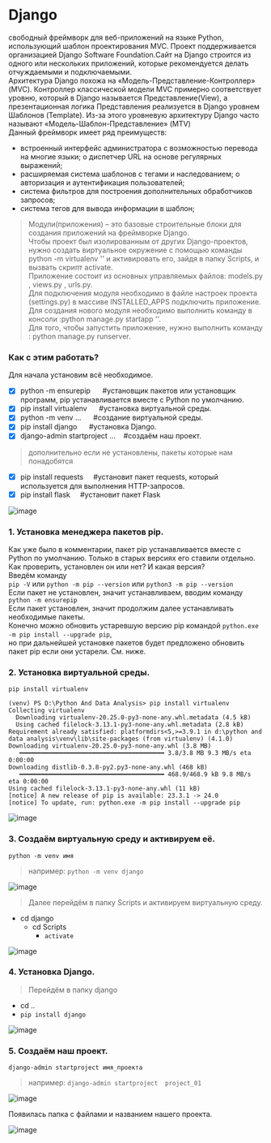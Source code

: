 # Django
свободный фреймворк для веб-приложений на языке Python, использующий шаблон проектирования MVC. Проект поддерживается организацией Django Software Foundation.Сайт на Django строится из одного или нескольких приложений, которые рекомендуется делать отчуждаемыми и подключаемыми. <br>
Архитектура Django похожа на «Модель-Представление-Контроллер» (MVC). Контроллер классической модели MVC примерно соответствует уровню, который в Django называется Представление(View), а презентационная логика Представления реализуется в Django уровнем Шаблонов (Template). Из-за этого уровневую архитектуру Django часто называют «Модель-Шаблон-Представление» (MTV) <br>
Данный фреймворк имеет ряд преимуществ: <br>
- встроенный интерфейс администратора с возможностью перевода на многие языки; o диспетчер URL на основе регулярных выражений; <br> 
- расширяемая система шаблонов с тегами и наследованием; o авторизация и аутентификация пользователей; <br>
- система фильтров для построения дополнительных обработчиков запросов; <br>
- система тегов для вывода информации в шаблон; <br>
> Модули(приложения) – это базовые строительные блоки для создания приложений на фреймворке Django.<br>
Чтобы проект был изолированным от других Django-проектов, нужно создать виртуальное окружение с помощью команды python -m virtualenv '<name virtualenviroment>' и активировать его, зайдя в папку Scripts, и вызвать скрипт activate.<br>
Приложение состоит из основных управляемых файлов: models.py , views.py , urls.py.<br>
Для подключения модуля необходимо в файле настроек проекта (settings.py) в массиве INSTALLED_APPS подключить приложение.<br>
Для создания нового модуля необходимо выполнить команду в консоли :python manage.py startapp '<name application>'.<br>
Для того, чтобы запустить приложение, нужно выполнить команду : python manage.py runserver.<br>


### Как с этим работать? 
Для начала установим всё необходимое.

- [X] python -m ensurepip&nbsp;&nbsp;&nbsp;&nbsp;&nbsp;&nbsp;#установщик пакетов или установщик программ, pip устанавливается вместе с Python по умолчанию.
- [X] pip install virtualenv&nbsp;&nbsp;&nbsp;&nbsp;&nbsp;&nbsp;#установка виртуальной среды.	
- [X] python -m venv ...&nbsp;&nbsp;&nbsp;&nbsp;&nbsp;&nbsp;#создание виртуальной среды.
- [X] pip install django&nbsp;&nbsp;&nbsp;&nbsp;&nbsp;&nbsp;#установка Django.
- [X] django-admin startproject ...&nbsp;&nbsp;&nbsp;&nbsp;#создаём наш проект.

> дополнительно если не установлены, пакеты которые нам понадобятся<br>

- [X] pip install requests&nbsp;&nbsp;&nbsp;&nbsp;&nbsp;#установит пакет requests, который используется для выполнения HTTP-запросов.
- [X] pip install flask&nbsp;&nbsp;&nbsp;&nbsp;&nbsp;#установит пакет Flask

![image](https://github.com/tvgVita69/Django/assets/98489171/cfd80a6f-ed6f-4667-b383-51441295b670)

### 1. Установка менеджера пакетов pip.
Как уже было в комментарии, пакет pip устанавливается вместе с Python по умолчанию. Только в старых версиях его ставили отдельно.<br>
Как проверить, установлен он или нет? И какая версия?<br>
Введём команду<br>
``pip -V`` или ``python -m pip --version`` или ``python3 -m pip --version``
<br>Если пакет не установлен, значит устанавливаем, вводим команду<br>
``python -m ensurepip``
<br>Если пакет установлен, значит продолжим далее устанавливать необходимые пакеты.<br>
Конечно можно обновить устаревшую версию pip командой ``python.exe -m pip install --upgrade pip``, <br>
но при дальнейшей установке пакетов будет предложено обновить пакет pip если они устарели. См. ниже. <br>

### 2. Установка виртуальной среды.	
``pip install virtualenv``

```
(venv) PS D:\Python And Data Analysis> pip install virtualenv
Collecting virtualenv
  Downloading virtualenv-20.25.0-py3-none-any.whl.metadata (4.5 kB)
  Using cached filelock-3.13.1-py3-none-any.whl.metadata (2.8 kB)
Requirement already satisfied: platformdirs<5,>=3.9.1 in d:\python and data analysis\venv\lib\site-packages (from virtualenv) (4.1.0)
Downloading virtualenv-20.25.0-py3-none-any.whl (3.8 MB)
   ━━━━━━━━━━━━━━━━━━━━━━━━━━━━━━━━━━━━━━━━ 3.8/3.8 MB 9.3 MB/s eta 0:00:00
Downloading distlib-0.3.8-py2.py3-none-any.whl (468 kB)
   ━━━━━━━━━━━━━━━━━━━━━━━━━━━━━━━━━━━━━━━━ 468.9/468.9 kB 9.8 MB/s eta 0:00:00
Using cached filelock-3.13.1-py3-none-any.whl (11 kB)
[notice] A new release of pip is available: 23.3.1 -> 24.0
[notice] To update, run: python.exe -m pip install --upgrade pip
```
![image](https://github.com/tvgVita69/Django/assets/98489171/64d370ae-ab82-4ac3-b9d7-b253232fb999)

### 3. Создаём виртуальную среду и активируем её.
``python -m venv имя ``

> например: ``python -m venv django``

![image](https://github.com/tvgVita69/Django/assets/98489171/e96c67b0-0ed0-40fc-88e1-f6a1ff65ef4f)

> Далее перейдём в папку Scripts и активируем виртуальную среду.
- cd django
  - cd Scripts
    - ``activate``

![image](https://github.com/tvgVita69/Django/assets/98489171/c14df737-adc3-4a40-b044-9e789e0eae6c)

### 4. Установка Django.

> Перейдём в папку django
- cd ..
- ``pip install django``

![image](https://github.com/tvgVita69/Django/assets/98489171/8167c2fd-97d7-4155-add5-3913f6196e2c)

### 5. Создаём наш проект.
``django-admin startproject имя_проекта``

> например: ``django-admin startproject  project_01``

![image](https://github.com/tvgVita69/Django/assets/98489171/6da8ac03-b7d3-4fb9-bd77-2d3fae717faf)

Появилась папка с файлами и названием нашего проекта.

![image](https://github.com/tvgVita69/Django/assets/98489171/91903193-bc6c-4ecd-83c6-1fb5b07c458b)










